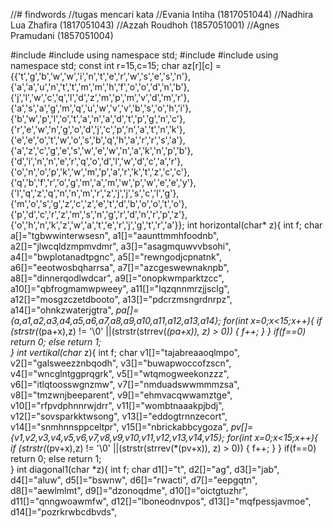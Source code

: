 //# findwords
//tugas mencari kata
//Evania Intiha (1817051044)
//Nadhira Lua Zhafira (1817051043)
//Azzah Roudhoh (1857051001)
//Agnes Pramudani (1857051004)

#include <iostream>
#include <cstring>
using namespace std;
#include <iostream>
#include <cstring>
using namespace std;
const int r=15,c=15;
char az[r][c] = {{'t','g','b','w','w','i','n','t','e','r','w','s','e','s','n'},
	{'a','a','u','n','t','t','m','m','h','f','o','o','d','n','b'},
    {'j','l','w','c','q','l','d','z','m','p','m','v','d','m','r'},
    {'a','s','a','g','m','q','u','w','v','v','b','s','o','h','i'},
    {'b','w','p','l','o','t','a','n','a','d','t','p','g','n','c'},
    {'r','e','w','n','g','o','d','j','c','p','n','a','t','n','k'},
    {'e','e','o','t','w','o','s','b','q','h','a','r','r','s','a'},
    {'a','z','c','g','e','s','w','e','w','n','a','k','n','p','b'},
    {'d','i','n','n','e','r','q','o','d','l','w','d','c','a','r'},
    {'o','n','o','p','k','w','m','p','a','r','k','t','z','c','c'},
    {'q','b','f','r','o','g','m','a','m','w','p','w','e','e','y'},
    {'l','q','z','q','n','n','m','r','z','j','j','s','c','l','g'},
    {'m','o','s','g','z','c','z','e','t','d','b','o','o','t','o'},
    {'p','d','c','r','z','m','s','n','g','r','d','n','r','p','z'},
    {'o','h','n','k','z','w','a','t','e','r','j','g','t','r','a'}};
int horizontal(char* z){
	int f;
	char a[]="tgbwwinterwsesn",
		 a1[]="aaunttmmhfoodnb",
		 a2[]="jlwcqldzmpmvdmr",
		 a3[]="asagmquwvvbsohi",
		 a4[]="bwplotanadtpgnc",
		 a5[]="rewngodjcpnatnk",
		 a6[]="eeotwosbqharrsa",
		 a7[]="azcgeswewnaknpb",
		 a8[]="dinnerqodlwdcar",
		 a9[]="onopkwmparktzcc",
		 a10[]="qbfrogmamwpweey",
		 a11[]="lqzqnnmrzjjsclg",
		 a12[]="mosgzczetdbooto",
		 a13[]="pdcrzmsngrdnrpz",
		 a14[]="ohnkzwaterjgtra",
		*pa[]={a,a1,a2,a3,a4,a5,a6,a7,a8,a9,a10,a11,a12,a13,a14};
	for(int x=0;x<15;x++){
		if (strstr(*(pa+x),z) != '\0' ||(strstr(strrev(*(pa+x)), z) > 0))
        {
		f++;
		}
	}
	if(f==0)
		return 0;
	else
		return 1;	
}
int vertikal(char* z){
	int f;
	char v1[]="tajabreaaoqlmpo", 
		 v2[]="galsweezznbqodh", 
		 v3[]="buwapwoccofzscn", 
		 v4[]="wncglntggprqgrk", 
		 v5[]="wtqmogweekonzzz", 
		 v6[]="itlqtoosswgnzmw", 
		 v7[]="nmduadswwmmmzsa", 
		 v8[]="tmzwnjbeeparent", 
		 v9[]="ehmvacqwwamztge", 
		 v10[]="rfpvdphnnrwjdrr",
		 v11[]="wombtnaaakpjbdj", 
		 v12[]="sovsparkktwsong", 
		 v13[]="eddogtrnnzecort", 
		 v14[]="snmhnnsppceltpr", 
		 v15[]="nbrickabbcygoza",
	 	 *pv[]={v1,v2,v3,v4,v5,v6,v7,v8,v9,v10,v11,v12,v13,v14,v15};
	for(int x=0;x<15;x++){
		if (strstr(*(pv+x),z) != '\0' ||(strstr(strrev(*(pv+x)), z) > 0))
		{
		f++;
		}
	}
	if(f==0)
		return 0;
	else
		return 1;	
}
int diagonal1(char *z){
	int f;
	char d1[]="t",
		 d2[]="ag",
		 d3[]="jab",
		 d4[]="aluw",
		 d5[]="bswnw", 
		 d6[]="rwacti",
		 d7[]="eepgqtn", 
		 d8[]="aewlmlmt", 
		 d9[]="dzonoqdme", 
		 d10[]="oictgtuzhr", 
		 d11[]="qnngwoawmfw", 
		 d12[]="lboneodnvpos", 
		 d13[]="mqfpessjavmoe", 
		 d14[]="pozrkrwbcdbvds",
